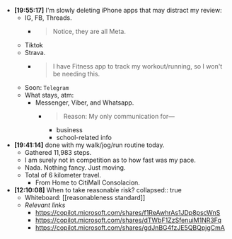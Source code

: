 - **[19:55:17]** I'm slowly deleting iPhone apps that may distract my review:
	- IG, FB, Threads.
		- > Notice, they are all Meta.
	- Tiktok
	- Strava.
		- > I have Fitness app to track my workout/running, so I won't be needing this.
	- Soon: `Telegram`
	- What stays, atm:
		- Messenger, Viber, and Whatsapp.
			- > Reason: My only communication for—
				- business
				- school-related info
- **[19:41:14]** done with my walk/jog/run routine today.
	- Gathered 11,983 steps.
	- I am surely not in competition as to how fast was my pace.
	- Nada. Nothing fancy. Just moving.
	- Total of 6 kilometer travel.
		- From Home to CitiMall Consolacion.
- **[12:10:08]** When to take reasonable risk?
  collapsed:: true
	- Whiteboard: [[reasonableness standard]]
	- *Relevant links*
		- https://copilot.microsoft.com/shares/f1ReAwhrAs1JDp8pscWnS
		- https://copilot.microsoft.com/shares/dTWbF1ZzSfenuiM1NR3Fq
		- https://copilot.microsoft.com/shares/gdJnBG4fzJE5QBQpjgCmA